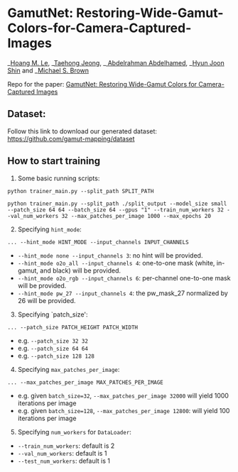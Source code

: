 # GamutNet: Restoring-Wide-Gamut-Colors-for-Camera-Captured-Images
_[Hoang M. Le](https://www.linkedin.com/in/hminle/), _[Taehong Jeong](https://github.com/taehongjeong), _[
Abdelrahman Abdelhamed](https://abdokamel.github.io/), _[Hyun Joon Shin](https://www.linkedin.com/in/hyun-joon-shin-35aa604b/) and _[Michael S. Brown](http://www.cse.yorku.ca/~mbrown/)

Repo for the paper: 
[GamutNet: Restoring Wide-Gamut Colors for Camera-Captured Images](https://www.ingentaconnect.com/content/ist/cic/2021/00002021/00000029/art00003)

## Dataset:
Follow this link to download our generated dataset:
https://github.com/gamut-mapping/dataset

## How to start training

1. Some basic running scripts:

```
python trainer_main.py --split_path SPLIT_PATH 
```

```
python trainer_main.py --split_path ./split_output --model_size small --patch_size 64 64 --batch_size 64 --gpus "1" --train_num_workers 32 --val_num_workers 32 --max_patches_per_image 1000 --max_epochs 20
```

2. Specifying `hint_mode`:

```
... --hint_mode HINT_MODE --input_channels INPUT_CHANNELS
```

- `--hint_mode none --input_channels 3`: no hint will be provided.
- `--hint_mode o2o_all --input_channels 4`: one-to-one mask (white, in-gamut, and black) will be provided.
- `--hint_mode o2o_rgb --input_channels 6`: per-channel one-to-one mask will be provided.
- `--hint_mode pw_27 --input_channels 4`: the pw_mask_27 normalized by 26 will be provided.


3. Specifying `patch_size':
```
... --patch_size PATCH_HEIGHT PATCH_WIDTH
```

- e.g. `--patch_size 32 32`
- e.g. `--patch_size 64 64`
- e.g. `--patch_size 128 128`


4. Specifying `max_patches_per_image`:
```
... --max_patches_per_image MAX_PATCHES_PER_IMAGE
```

- e.g. given `batch_size=32`, `--max_patches_per_image 32000` will yield 1000 iterations per image 
- e.g.  given `batch_size=128`, `--max_patches_per_image 12800`: will yield 100 iterations per image


5. Specifying `num_workers` for `DataLoader`:

- `--train_num_workers`: default is 2
- `--val_num_workers`: default is 1
- `--test_num_workers`: default is 1